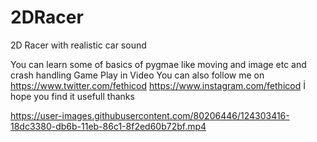 # 2DRacer
2D Racer with realistic car sound

You can learn some of basics of pygmae like moving and image etc and crash handling 
Game Play in Video
You can also follow me on 
https://www.twitter.com/fethicod
https://www.instagram.com/fethicod
İ hope you find it usefull
thanks


https://user-images.githubusercontent.com/80206446/124303416-18dc3380-db6b-11eb-86c1-8f2ed60b72bf.mp4

